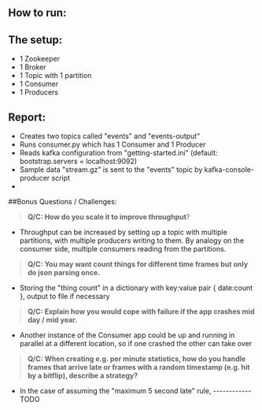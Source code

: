 ## How to run:
   
## The setup:
   - 1 Zookeeper 
   - 1 Broker 
   - 1 Topic with 1 partition
   - 1 Consumer
   - 1 Producers

## Report:
- Creates two topics called "events" and "events-output"
- Runs consumer.py which has 1 Consumer and 1 Producer
- Reads kafka configuration from "getting-started.ini" (default: bootstrap.servers = localhost:9092)
- Sample data "stream.gz" is sent to the "events" topic by kafka-console-producer script
- 
##Bonus Questions / Challenges:
  > **Q/C: How do you scale it to improve throughput**?

 - Throughput can be increased by setting up a topic with multiple partitions, 
   with multiple producers writing to them. By analogy on the consumer side,
multiple consumers reading from the partitions. 
> **Q/C: You may want count things for different time frames but only do json parsing once.**

- Storing the "thing count" in a dictionary with key:value pair { date:count }, output to file if necessary 

> **Q/C: Explain how you would cope with failure if the app crashes mid day / mid year.**

- Another instance of the Consumer app could be up and running in parallel at a different location, 
so if one crashed the other can take over

> **Q/C: When creating e.g. per minute statistics, how do you handle frames that arrive late or frames with a random 
timestamp (e.g. hit by a bitflip), describe a strategy?**

- In the case of assuming the "maximum 5 second late" rule,  ------------ TODO
